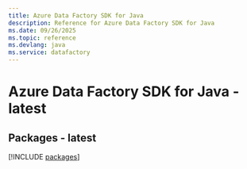 ```yaml
---
title: Azure Data Factory SDK for Java
description: Reference for Azure Data Factory SDK for Java
ms.date: 09/26/2025
ms.topic: reference
ms.devlang: java
ms.service: datafactory
---
```

# Azure Data Factory SDK for Java - latest
## Packages - latest
[!INCLUDE [packages](data-factory-index.md)]